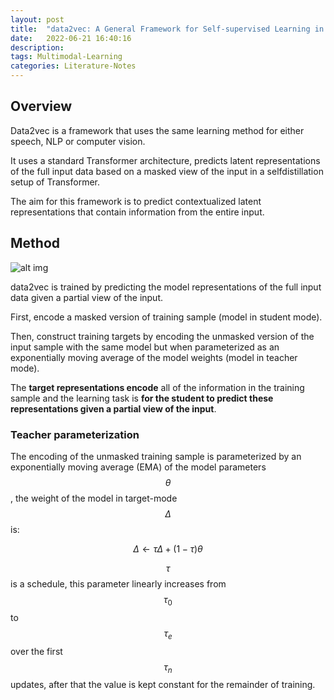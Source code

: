 ```yaml
---
layout: post
title:  "data2vec: A General Framework for Self-supervised Learning in Speech, Vision and Language"
date:   2022-06-21 16:40:16
description: 
tags: Multimodal-Learning
categories: Literature-Notes
---
```


## Overview

Data2vec is a framework that uses the same learning method for either speech, NLP or computer vision. 

It uses a standard Transformer architecture, predicts latent representations of the full input data based on a masked view of the input in a selfdistillation setup of Transformer. 

The aim for this framework is to predict contextualized latent representations that contain information from the entire input. 

## Method

![alt img](https://ym-xu.github.io/assets/ref/data2vec1.jpg)

data2vec is trained by predicting the model representations of the full input data given a partial view of the input.

First, encode a masked version of training sample (model in student mode).

Then, construct training targets by encoding the unmasked version of the input sample with the same model but when parameterized as an exponentially moving average of the model weights (model in teacher mode).

The **target representations encode** all of the information in the training sample and the learning task is **for the student to predict these representations given a partial view of the input**.

### Teacher parameterization

The encoding of the unmasked training sample is parameterized by an exponentially moving average (EMA) of the model parameters $$\theta$$, the weight of the model in target-mode $$\Delta$$ is:

$$\Delta \gets \tau \Delta + (1-\tau)\theta$$

$$\tau$$ is a schedule, this parameter linearly increases from $$\tau _{0}$$ to $$\tau _{e}$$ over the first $$\tau _n$$ updates, after that the value is kept constant for the remainder of training.